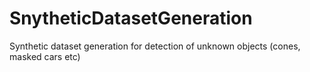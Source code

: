 # SnytheticDatasetGeneration
Synthetic dataset generation for detection of unknown objects (cones, masked cars etc)

